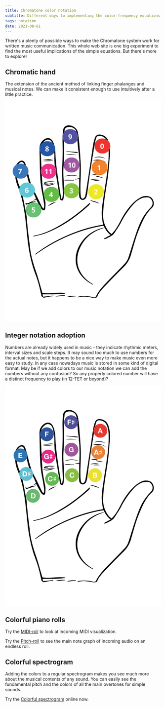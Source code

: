 ```yaml
---
title: Chromatone color notation
subtitle: Different ways to implementing the color-frequency equations for writing and reading music
tags: notation
date: 2021-08-01
---
```


There's a plenty of possible ways to make the Chromatone system work for written music communication. This whole web site is one big experiment to find the most useful implications of the simple equations. But there's more to explore!

## Chromatic hand

The extension of the ancient method of linking finger phalanges and musical notes. We can make it consistent enough to use intuitively after a little practice.

![svg](./hand.svg)

## Integer notation adoption

Numbers are already widely used in music - they indicate rhythmic meters, interval sizes and scale steps. It may sound too much to use numbers for the actual notes, but it happens to be a nice way to make music even more easy to study. In any case nowadays music is stored in some kind of digital format. May be if we add colors to our music notation we can add the numbers without any confusion? So any properly colored number will have a distinct frequency to play (in 12-TET or beyond)?

![svg](./note-hand.svg)

## Colorful piano rolls

Try the [MIDI-roll](/practice/midi/roll.md) to look at incoming MIDI visualization.

Try the [Pitch-roll](/practice/pitch/roll.md) to see the main note graph of incoming audio on an endless roll.

## Colorful spectrogram

Adding the colors to a regular spectrogram makes you see much more about the musical contents of any sound. You can easily see the fundamental pitch and the colors of all the main overtones for simple sounds.

Try the [Colorful spectrogram](/practice/pitch/spectrogram.md) online now.